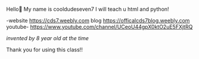 Hello👋
My name is cooldudeseven7
I will teach u html and python!

-website
https://cds7.weebly.com
blog
https://officalcds7blog.weebly.com
youtube-
https://www.youtube.com/channel/UCeoU44gpX0ktO2uE5FXjtRQ


_invented by 8 year old at the time_




Thank you for using this class!!
